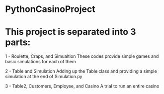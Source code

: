 # PythonCasinoProject
# This project is separated into 3 parts:

1 - Roulette, Craps, and Simualtion
  These codes provide simple games and basic simulations for each of them

2 - Table and Simulation
  Adding up the Table class and providing a simple simulation at the end of Simulation.py

3 - Table2, Customers, Employee, and Casino
  A trial to run an entire casino
